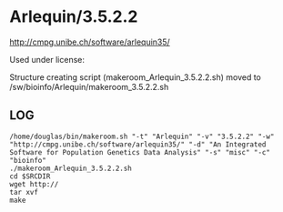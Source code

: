 Arlequin/3.5.2.2
========================

<http://cmpg.unibe.ch/software/arlequin35/>

Used under license:



Structure creating script (makeroom_Arlequin_3.5.2.2.sh) moved to /sw/bioinfo/Arlequin/makeroom_3.5.2.2.sh

LOG
---

    /home/douglas/bin/makeroom.sh "-t" "Arlequin" "-v" "3.5.2.2" "-w" "http://cmpg.unibe.ch/software/arlequin35/" "-d" "An Integrated Software for Population Genetics Data Analysis" "-s" "misc" "-c" "bioinfo"
    ./makeroom_Arlequin_3.5.2.2.sh
    cd $SRCDIR
    wget http://
    tar xvf 
    make

